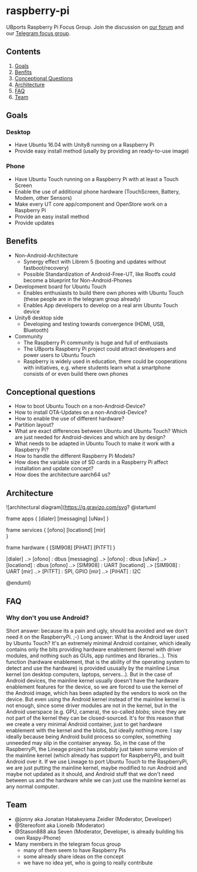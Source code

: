 # raspberry-pi
UBports Raspberry Pi Focus Group. Join the discussion on [our forum](https://forums.ubports.com/category/43/ut-for-raspberry-pi) and our [Telegram focus group](https://t.me/UBports_pi).

## Contents
1. [Goals](#goals)
2. [Benfits](#benefits)
3. [Conceptional Questions](#conceptional-questions)
4. [Architecture](#architecture)
5. [FAQ](#faq)
6. [Team](#team)

## Goals
### Desktop
* Have Ubuntu 16.04 with Unity8 running on a Raspberry Pi
* Provide easy install method (usally by providing an ready-to-use image)
### Phone
* Have Ubuntu Touch running on a Raspberry Pi with at least a Touch Screen
* Enable the use of additional phone hardware (TouchScreen, Battery, Modem, other
Sensors)
* Make every UT core app/component and OpenStore work on a Raspberry Pi
* Provide an easy install method
* Provide updates

## Benefits
* Non-Android-Architecture
  * Synergy effect with Librem 5 (booting and updates without fastboot/recovery)
  * Possible Standardization of Android-Free-UT, like Rootfs could become a blueprint for
Non-Android-Phones
* Development board for Ubuntu Touch
  * Enables enthusiasts to build there own phones with Ubuntu Touch (these people are in
the telegram group already)
  * Enables App developers to develop on a real arm Ubuntu Touch device
* Unity8 desktop side
  * Developing and testing towards convergence (HDMI, USB, Bluetooth)
* Community
  * The Raspberry Pi community is huge and full of enthusiasts
  * The UBports Raspberry Pi project could attract developers and power users to Ubuntu
Touch
  * Raspberry is widely used in education, there could be cooperations with initiatives, e.g.
where students learn what a smartphone consists of or even build there own phones

## Conceptional questions
* How to boot Ubuntu Touch on a non-Android-Device?
* How to install OTA-Updates on a non-Android-Device?
* How to enable the use of different hardware?
* Partition layout?
* What are exact differences between Ubuntu and Ubuntu Touch? Which are just needed for
Android-devices and which are by design?
* What needs to be adapted in Ubuntu Touch to make it work with a Raspberry Pi?
* How to handle the different Raspberry Pi Models?
* How does the variable size of SD cards in a Raspberry Pi affect installation and update
concept?
* How does the architecture aarch64 us? 

## Architecture

![architectural diagram](https://g.gravizo.com/svg?
@startuml

frame apps {
[dialer]
[messaging]
[uNav]
}

frame services {
[ofono]
[locationd]
[mir]  
}

frame hardware {
[SIM908]
[PiHAT]
[PiTFT]
}

[dialer] ..> [ofono] : dbus
[messaging] ..> [ofono] : dbus
[uNav] ..> [locationd] : dbus
[ofono] ..> [SIM908] : UART
[locationd] ..> [SIM908] : UART
[mir] ..> [PiTFT] : SPI, GPIO
[mir] ..> [PiHAT] : I2C

@enduml)

## FAQ
### Why don't you use Android?
Short answer: because its a pain and ugly, should ba avoided and we don't need it on the RaspberryPi. ;-)
Long answer: What is the Android layer used by Ubuntu Touch? It's an extremely minimal Android container, which ideally contains only the bits providing hardware enablement (kernel with driver modules, and nothing such as GUIs, app runtimes and libraries...).
This function (hardware enablement, that is the ability of the operating system to detect and use the hardware) is provided ususally by the mainline Linux kernel (on desktop computers, laptops, servers...). But in the case of Android devices, the mainline kernel usually doesn't have the hardware enablement features for the device, so we are forced to use the kernel of the Android image, which has been adapted by the vendors to work on the device. But even using the Android kernel instead of the mainline kernel is not enough, since some driver modules are not in the kernel, but in the Android userspace (e.g. GPU, camera), the so-called *blobs*; since they are not part of the kernel they can be closed-sourced.
It's for this reason that we create a very minimal Android container, just to get hardware enablement with the kernel and the blobs, but ideally nothing more. I say ideally because being Android build process so complex, something unneeded may slip in the container anyway.
So, in the case of the RaspberryPi, the Lineage project has probably just taken some version of the mainline kernel (which already has support for RaspberryPi), and built Android over it. If we use Lineage to port Ubuntu Touch to the RaspberryPi, we are just putting the mainline kernel, maybe modified to run Android and maybe not updated as it should, and Android stuff that we don't need between us and the hardware while we can just use the mainline kernel as any normal computer.

## Team
* @jonny aka Jonatan Hatakeyama Zeidler (Moderator, Developer)
* @Stereofont aka Lionelb (Moderator)
* @Stason888 aka Seven (Moderator, Developer, is already building his own Raspy-Phone)
* Many members in the telegram focus group
  * many of them seem to have Raspberry Pis
  * some already share ideas on the concept
  * we have no idea yet, who is going to really contribute
